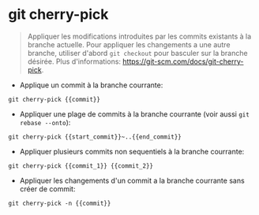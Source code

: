 # git cherry-pick

> Appliquer les modifications introduites par les commits existants à la branche actuelle.
> Pour appliquer les changements a une autre branche, utiliser d'abord `git checkout` pour basculer sur la branche désirée.
> Plus d'informations: <https://git-scm.com/docs/git-cherry-pick>.

- Applique un commit à la branche courrante:

`git cherry-pick {{commit}}`

- Appliquer une plage de commits à la branche courrante (voir aussi `git rebase --onto`):

`git cherry-pick {{start_commit}}~..{{end_commit}}`

- Appliquer plusieurs commits non sequentiels à la branche courrante:

`git cherry-pick {{commit_1}} {{commit_2}}`

- Appliquer les changements d'un commit a la branche courrante sans créer de commit:

`git cherry-pick -n {{commit}}`
